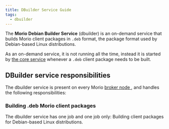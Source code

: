 ```yaml
---
title: DBuilder Service Guide
tags:
  - dbuilder
---
```


The **Morio Debian Builder Service** (dbuilder) is an on-demand service that builds
Morio client packages in `.deb` format, the package format used by
Debian-based Linux distributions.

As an on-demand service, it is not running all the time, instead it is started
by [the core service](/docs/guides/services/core) whenever a `.deb` client
package needs to be built.

## DBuilder service responsibilities

The dbuilder service is present on every Morio [broker node
](/docs/reference/terminology/broker-node/), and handles the following
responsibilities:

### Building .deb Morio client packages

The dbuilder service has one job and one job only: Building client packages
for Debian-based Linux distributions.
